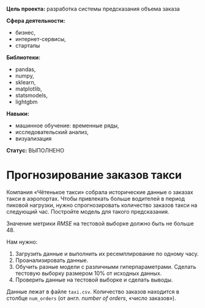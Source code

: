 **Цель проекта:** разработка системы предсказания объема заказа

**Сфера деятельности:** 
- бизнес,
- интернет-сервисы,
- стартапы 

**Библиотеки:** 
- pandas,
- numpy,
- sklearn,
- matplotlib,
- statsmodels,
- lightgbm  

**Навыки:** 
- машинное обучение: временные ряды,
- исследовательский анализ,
- визуализация  

**Статус:** ВЫПОЛНЕНО

#  Прогнозирование заказов такси
Компания «Чётенькое такси» собрала исторические данные о заказах такси в аэропортах. Чтобы привлекать больше водителей в период пиковой нагрузки, нужно спрогнозировать количество заказов такси на следующий час. Постройте модель для такого предсказания.

Значение метрики *RMSE* на тестовой выборке должно быть не больше 48.

Нам нужно:

1. Загрузить данные и выполнить их ресемплирование по одному часу.
2. Проанализировать данные.
3. Обучить разные модели с различными гиперпараметрами. Сделать тестовую выборку размером 10% от исходных данных.
4. Проверить данные на тестовой выборке и сделать выводы.


Данные лежат в файле `taxi.csv`. Количество заказов находится в столбце `num_orders` (от англ. *number of orders*, «число заказов»).
